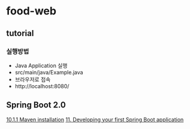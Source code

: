 # food-web
## tutorial
### 실행방법
- Java Application 실행
 - src/main/java/Example.java
- 브라우저로 접속 
 - http://localhost:8080/ 

## Spring Boot 2.0
[10.1.1 Maven installation](http://docs.spring.io/spring-boot/docs/2.0.0.M1/reference/htmlsingle/#getting-started-maven-installation)
[11. Developing your first Spring Boot application](http://docs.spring.io/spring-boot/docs/2.0.0.M1/reference/htmlsingle/#getting-started-first-application)
